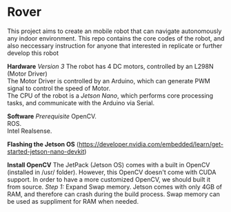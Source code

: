 # Rover
This project aims to create an mobile robot that can navigate autonomously any indoor environment.
This repo contains the core codes of the robot, and also neccessary instruction for anyone that interested in replicate or further develop this robot

**Hardware** 
*Version 3*
The robot has 4 DC motors, controlled by an L298N (Motor Driver)\
The Motor Driver is controlled by an Arduino, which can generate PWM signal to control the speed of Motor.\
The CPU of the robot is a *Jetson Nano*, which performs core processing tasks, and communicate with the Arduino via Serial.

**Software**
*Prerequisite*
OpenCV.\
ROS.\
Intel Realsense.

**Flashing the Jetson OS**
(https://developer.nvidia.com/embedded/learn/get-started-jetson-nano-devkit)

**Install OpenCV**
The JetPack (Jetson OS) comes with a built in OpenCV (installed in /usr/ folder). However, this OpenCV doesn't come with CUDA support. In order to have a more customized OpenCV, we should built it from source. 
*Step 1:*
Expand Swap memory. Jetson comes with only 4GB of RAM, and therefore can crash during the build process. Swap memory can be used as suppliment for RAM when needed.
